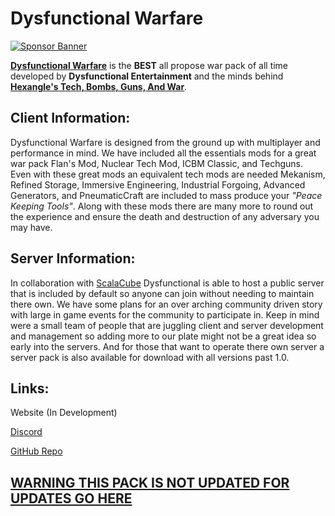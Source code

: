 # Dysfunctional Warfare

[![Sponsor Banner](https://scalacube.com/images/banners/modpack.jpg)](https://scalacube.com/p/_hosting_server_minecraft/2647495)

[**Dysfunctional Warfare**](https://legacy.curseforge.com/minecraft/modpacks/dysfunctional-warfare) is the **BEST** all propose war pack of all time developed by **Dysfunctional Entertainment** and the minds behind [**Hexangle's Tech, Bombs, Guns, And War**](https://legacy.curseforge.com/minecraft/modpacks/hexangles-tech-bombs-guns-war).

## Client Information:

Dysfunctional Warfare is designed from the ground up with multiplayer and performance in mind. We have included all the essentials mods for a great war pack Flan's Mod, Nuclear Tech Mod, ICBM Classic, and Techguns. Even with these great mods an equivalent tech mods are needed Mekanism, Refined Storage, Immersive Engineering, Industrial Forgoing, Advanced Generators, and PneumaticCraft are included to mass produce your *"Peace Keeping Tools"*. Along with these mods there are many more to round out the experience and ensure the death and destruction of any adversary you may have.

## Server Information:
In collaboration with [ScalaCube](https://scalacube.com/p/_hosting_server_minecraft/2647495) Dysfunctional is able to host a public server that is included by default so anyone can join without needing to maintain there own. We have some plans for an over arching community driven story with large in game events for the community to participate in. Keep in mind were a small team of people that are juggling client and server development and management so adding more to our plate might not be a great idea so early into the servers. And for those that want to operate there own server a server pack is also available for download with all versions past 1.0.  

## Links:

Website (In Development)

[Discord](https://discord.gg/my7kTV7VYw)

[GitHub Repo](https://github.com/DysfunctionalDev/DysfunctionalWarfare)

## [**WARNING THIS PACK IS NOT UPDATED FOR UPDATES GO HERE**](https://www.curseforge.com/minecraft/modpacks/dysfunctional-warfare)
